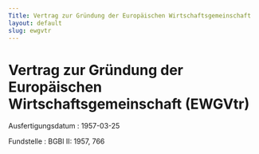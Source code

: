 ```yaml
---
Title: Vertrag zur Gründung der Europäischen Wirtschaftsgemeinschaft
layout: default
slug: ewgvtr
---
```


# Vertrag zur Gründung der Europäischen Wirtschaftsgemeinschaft (EWGVtr)

Ausfertigungsdatum
:   1957-03-25

Fundstelle
:   BGBl II: 1957, 766

